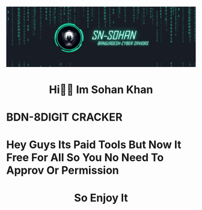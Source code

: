 ![logo](https://github.com/Sohan143S/Sohan143S/blob/main/Sohan%20Banners.png)

<h1 align="center">Hi🙋‍♂️ Im Sohan Khan</h1>
<h1 align="left">BDN-8DIGIT CRACKER<h1>
Hey Guys Its Paid Tools But Now It Free For All
So You No Need To Approv Or Permission
<h1 align="center">So Enjoy It<h1>
